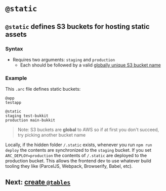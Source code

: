 # `@static`

## `@static` defines S3 buckets for hosting static assets

### Syntax
- Requires two arguments: `staging` and `production`
  - Each should be followed by a valid [globally unique S3 bucket name](https://docs.aws.amazon.com/AmazonS3/latest/dev/BucketRestrictions.html#bucketnamingrules)

### Example

This `.arc` file defines static buckets:

```arc
@app
testapp

@static
staging test-bukkit
production main-bukkit
```

> Note: S3 buckets are <b>global</b> to AWS so if at first you don't succeed, try picking another bucket name

Locally, if the hidden folder `/.static` exists, whenever you run `npm run deploy` the contents are synchronized to the `staging` bucket. If you set `ARC_DEPLOY=production` the contents of `/.static` are deployed to the production bucket. This allows the frontend dev to use whatever build tooling they like (ParcelJS, Webpack, Browserify, Babel, etc).

## Next: [create `@tables`](/reference/tables)
